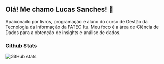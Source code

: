 ## Olá! Me chamo Lucas Sanches! 🚀

Apaixonado por livros, programação e aluno do curso de Gestão da Tecnologia da Informação da FATEC Itu. Meu foco é a área de Ciência de Dados para a obtenção de insights e análise de dados.

### Github Stats
![GitHub stats](https://github-readme-stats.vercel.app/api?username=sanches8&show_icons=true&theme=transparent)
